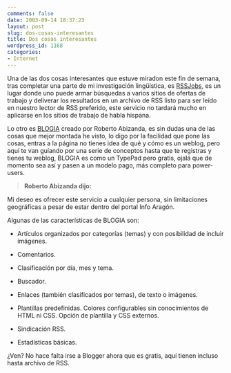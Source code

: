 ```yaml
---
comments: false
date: 2003-09-14 18:37:23
layout: post
slug: dos-cosas-interesantes
title: Dos cosas interesantes
wordpress_id: 1168
categories:
- Internet
---
```


Una de las dos cosas interesantes que estuve miradon este fin de semana, tras completar una parte de mi investigación lingüística, es [RSSJobs](http://www.rssjobs.com), es un lugar donde uno puede armar búsquedas a varios sitios de ofertas de trabajo y deliverar los resultados en un archivo de RSS listo para ser leído en nuestro lector de RSS preferido, este servicio no tardará mucho en aplicarse en los sitios de trabajo de habla hispana.





Lo otro es [BLOGIA](http://www.blogia.com/) creado por Roberto Abizanda, es sin dudas una de las cosas que mejor montada he visto, lo digo por la facilidad que pone las cosas, entras a la página no tienes idea de qué y cómo es un weblog, pero aquí te van guíando por una serie de conceptos hasta que te registras y tienes tu weblog, BLOGIA es como un TypePad pero gratis, ojalá que de momento sea así y pasen a un modelo pago, más completo para power-users.





> 

> 
> **Roberto Abizanda dijo:**  

Mi deseo es ofrecer este servicio a cualquier persona, sin limitaciones geográficas a pesar de estar dentro del portal Info Aragón.
> 
> 






Algunas de las características de BLOGIA son:







  * Artículos organizados por categorías (temas) y con posibilidad de incluir imágenes.

	
  * Comentarios.

	
  * Clasificación por día, mes y tema.

	
  * Buscador.

	
  * Enlaces (también clasificados por temas), de texto o imágenes.

	
  * Plantillas predefinidas. Colores configurables sin conocimientos de HTML ni CSS. Opción de plantilla y CSS externos.

	
  * Sindicación RSS.

	
  * Estadísticas básicas.





¿Ven? No hace falta irse a Blogger ahora que es gratis, aquí tienen incluso hasta archivo de RSS.




 
